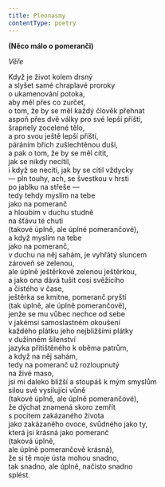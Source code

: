 ```yaml
---
title: Pleonasmy
contentType: poetry
---
```


<section>

**(Něco málo o pomeranči)**

_Věře_

Když je život kolem drsný  
a slyšet samé chraplavé proroky  
o ukamenování potoka,  
aby měl přes co zurčet,  
o tom, že by se měl každý člověk přehnat  
aspoň přes dvě války pro své lepší příští,  
šrapnely zocelené tělo,  
a pro svou ještě lepší příští,  
páráním břich zušlechtěnou duši,  
a pak o tom, že by se měl cítit,  
jak se nikdy necítil,  
i když se necítí, jak by se cítil vždycky  
— pln touhy, ach, se švestkou v hrsti  
po jablku na střeše —  
tedy tehdy myslím na tebe  
jako na pomeranč  
a hloubím v duchu studně  
na šťávu té chuti  
(takové úplně, ale úplné pomerančové),  
a když myslím na tebe  
jako na pomeranč,  
v duchu na něj sahám, je vyhřátý sluncem  
zároveň se zelenou,  
ale úplně ještěrkově zelenou ještěrkou,  
a jako ona dává tušit cosi svěžícího  
a čistého v čase,  
ještěrka se kmitne, pomeranč pryští  
(tak úplně, ale úplně pomerančově),  
jenže se mu vůbec nechce od sebe  
v jakémsi samoslastném okoušení  
každého plátku jeho nejbližšími plátky  
v dužinném šílenství  
jazyka přitištěného k oběma patrům,  
a když na něj sahám,  
tedy na pomeranč už rozloupnutý  
na živé maso,  
jsi mi daleko bližší a stoupáš k mým smyslům  
silou své vysilující vůně  
(takové úplně, ale úplně pomerančové),  
že dýchat znamená skoro zemřít  
s pocitem zakázaného života  
jako zakázaného ovoce, svůdného jako ty,  
která jsi krásná jako pomeranč  
(taková úplně,  
ale úplně pomerančově krásná),  
že si tě moje ústa mohou snadno,  
tak snadno, ale úplně, načisto snadno  
splést.

</section>

